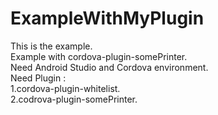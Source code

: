 # ExampleWithMyPlugin
This is the example. <br/>
Example with cordova-plugin-somePrinter. <br/>
Need Android Studio and Cordova environment.<br/>
Need Plugin :<br/>
1.cordova-plugin-whitelist.<br/>
2.codrova-plugin-somePrinter.



